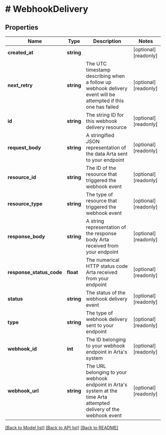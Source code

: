 # # WebhookDelivery

## Properties

Name | Type | Description | Notes
------------ | ------------- | ------------- | -------------
**created_at** | **string** |  | [optional] [readonly]
**next_retry** | **string** | The UTC timestamp describing when a follow up webhook delivery event will be attempted if this one has failed | [optional] [readonly]
**id** | **string** | The string ID for this webhook delivery resource | [optional] [readonly]
**request_body** | **string** | A stringified JSON representation of the data Arta sent to your endpoint | [optional] [readonly]
**resource_id** | **string** | The ID of the resource that triggered the webhook event | [optional] [readonly]
**resource_type** | **string** | The type of resource that triggered the webhook event | [optional] [readonly]
**response_body** | **string** | A string representation of the response body Arta received from your endpoint | [optional] [readonly]
**response_status_code** | **float** | The numerical HTTP status code Arta received from your endpoint | [optional] [readonly]
**status** | **string** | The status of the webhook delivery event | [optional] [readonly]
**type** | **string** | The type of webhook delivery sent to your endpoint | [optional] [readonly]
**webhook_id** | **int** | The ID belonging to your webhook endpoint in Arta&#39;s system | [optional] [readonly]
**webhook_url** | **string** | The URL belonging to your webhook endpoint in Arta&#39;s system at the time Arta attempted delivery of the webhook event | [optional] [readonly]

[[Back to Model list]](../../README.md#models) [[Back to API list]](../../README.md#endpoints) [[Back to README]](../../README.md)
